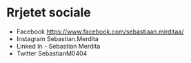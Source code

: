 # Rrjetet sociale 
- Facebook  https://www.facebook.com/sebastiaan.mirditaa/
- Instagram Sebastian.Merdita 
- Linked In - Sebastian Merdita 
- Twitter  SebastianM0404 